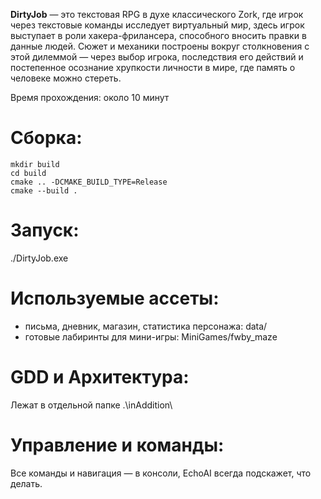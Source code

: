 **DirtyJob** — это текстовая RPG  в духе классического Zork, где игрок через текстовые команды исследует виртуальный мир, здесь игрок выступает в роли хакера-фрилансера, способного вносить правки в данные людей. Сюжет и механики построены вокруг столкновения с этой дилеммой — через выбор игрока, последствия его действий и постепенное осознание хрупкости личности в мире, где память о человеке можно стереть.

Время прохождения: около 10 минут

# Сборка:
```
mkdir build
cd build
cmake .. -DCMAKE_BUILD_TYPE=Release
cmake --build .
```
# Запуск:
./DirtyJob.exe

# Используемые ассеты:
- письма, дневник, магазин, статистика персонажа: data/
- готовые лабиринты для мини-игры: MiniGames/fwby_maze

# GDD и Архитектура:
Лежат в отдельной папке .\inAddition\

# Управление и команды:
Все команды и навигация — в консоли, EchoAI всегда подскажет, что делать.
